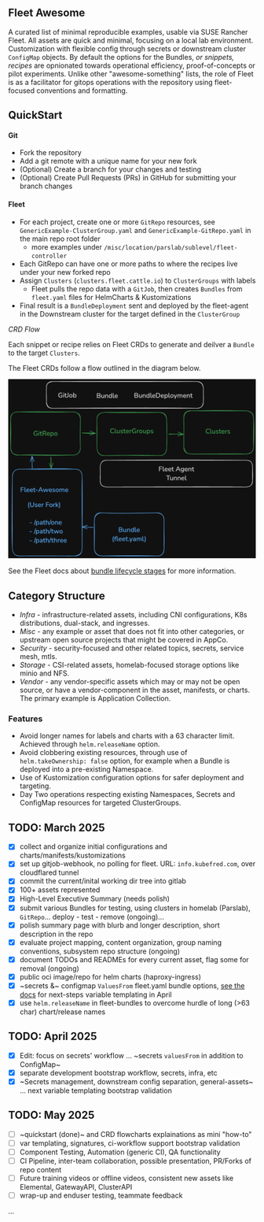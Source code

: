 ## Fleet Awesome

A curated list of minimal reproducible examples, usable via SUSE Rancher Fleet. All assets are quick and minimal, focusing on a local lab environment. Customization with flexible config through secrets or downstream cluster `ConfigMap` objects. By default the options for the Bundles, _or snippets, recipes_ are opnionated towards operational efficiency, proof-of-concepts or pilot experiments.
Unlike other "awesome-something" lists, the role of Fleet is as a facilitator for gitops operations with the repository using fleet-focused conventions and formatting.


## QuickStart

#### Git ####
 * Fork the repository
 * Add a git remote with a unique name for your new fork
 * (Optional) Create a branch for your changes and testing
 * (Optional) Create Pull Requests (PRs) in GitHub for submitting your branch changes

#### Fleet ####
 * For each project, create one or more `GitRepo` resources, see `GenericExample-ClusterGroup.yaml` and `GenericExample-GitRepo.yaml` in the main repo root folder
   * more examples under `/misc/location/parslab/sublevel/fleet-controller`
 * Each GitRepo can have one or more paths to where the recipes live under your new forked repo
 * Assign `Clusters` (`clusters.fleet.cattle.io`) to `ClusterGroups` with labels
   * Fleet pulls the repo data with a `GitJob`, then creates `Bundles` from `fleet.yaml` files for HelmCharts & Kustomizations
 * Final result is a `BundleDeployment` sent and deployed by the fleet-agent in the Downstream cluster for the target defined in the `ClusterGroup`

_CRD Flow_

Each snippet or recipe relies on Fleet CRDs to generate and deilver a `Bundle` to the target `Clusters`. 

The Fleet CRDs follow a flow outlined in the diagram below.

![Fleet CRD Flow](crdflow-faw.png "Fleet CRD Flow")

See the Fleet docs about [bundle lifecycle stages](https://fleet.rancher.io/ref-bundle-stages) for more information.
  
## Category Structure

 * _Infra_ - infrastructure-related assets, including CNI configurations, K8s distributions, dual-stack, and ingresses.
 * _Misc_ - any example or asset that does not fit into other categories, or upstream open source projects that might be covered in AppCo.
 * _Security_ - security-focused and other related topics, secrets, service mesh, mtls.
 * _Storage_ - CSI-related assets, homelab-focused storage options like minio and NFS.
 * _Vendor_ - any vendor-specific assets which may or may not be open source, or have a vendor-component in the asset, manifests, or charts.  The primary example is Application Collection.

### Features
 
 * Avoid longer names for labels and charts with a 63 character limit. Achieved through `helm.releaseName` option.
 * Avoid clobbering existing resources, through use of `helm.takeOwnership: false` option, for example when a Bundle is deployed into a pre-existing Namespace.
 * Use of Kustomization configuration options for safer deployment and targeting.
 * Day Two operations respecting existing Namespaces, Secrets and ConfigMap resources for targeted ClusterGroups.

## TODO: March 2025

- [x] collect and organize initial configurations and charts/manifests/kustomizations
- [x] set up gitjob-webhook, no polling for fleet. URL: `info.kubefred.com`, over cloudflared tunnel
- [x] commit the current/inital working dir tree into gitlab
- [x] 100+ assets represented
- [x] High-Level Executive Summary (needs polish)
- [x] submit various Bundles for testing, using clusters in homelab (Parslab), `GitRepo`... deploy - test - remove (ongoing)...
- [x] polish summary page with blurb and longer description, short description in the repo
- [x] evaluate project mapping, content organization, group naming conventions, subsystem repo structure (ongoing)
- [x] document TODOs and READMEs for every current asset, flag some for removal (ongoing)
- [x] public oci image/repo for helm charts (haproxy-ingress)
- [x] ~secrets &~ configmap `ValuesFrom` fleet.yaml bundle options, [see the docs](https://fleet.rancher.io/gitrepo-content#using-valuesfrom) for next-steps variable templating in April
- [x] use `helm.releaseName` in fleet-bundles to overcome hurdle of long (>63 char) chart/release names 
 
## TODO: April 2025
 
- [x] Edit: focus on secrets' workflow ... ~secrets `valuesFrom` in addition to ConfigMap~ 
- [x] separate development bootstrap workflow, secrets, infra, etc
- [x] ~Secrets management, downstream config separation, general-assets~ ... next variable templating bootstrap validation

## TODO: May 2025

- [ ] ~quickstart (done)~ and CRD flowcharts explainations as mini "how-to"
- [ ] var templating, signatures, ci-workflow support bootstrap validation
- [ ] Component Testing, Automation (generic CI), QA functionality
- [ ] CI Pipeline, inter-team collaboration, possible presentation, PR/Forks of repo content
- [ ] Future training videos or offline videos, consistent new assets like Elemental, GatewayAPI, ClusterAPI
- [ ] wrap-up and enduser testing, teammate feedback

...
